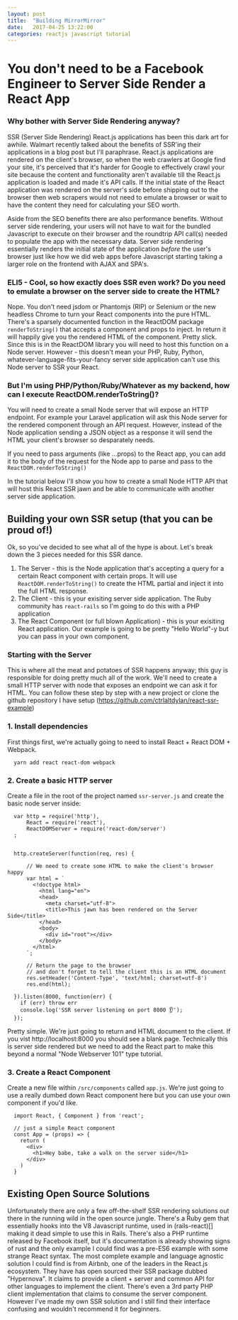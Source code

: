 ```yaml
---
layout: post
title:  "Building MirrorMirror"
date:   2017-04-25 13:22:00
categories: reactjs javascript tutorial
---
```

# You don't need to be a Facebook Engineer to Server Side Render a React App

### Why bother with Server Side Rendering anyway?

SSR (Server Side Rendering) React.js applications has been this dark art for awhile. Walmart recently talked about the benefits of SSR'ing their applications in a blog post but I'll paraphrase. React.js applications are rendered on the client's browser, so when the web crawlers at Google find your site, it's perceived that it's harder for Google to effectively crawl your site because the content and functionality aren't available till the React.js application is loaded and made it's API calls. If the initial state of the React application was rendered on the server's side before shipping out to the browser then web scrapers would not need to emulate a browser or wait to have the content they need for calculating your SEO worth. 

Aside from the SEO benefits there are also performance benefits. Without server side rendering, your users will not have to wait for the bundled Javascript to execute on their browser and the roundtrip API call(s) needed to populate the app with the necessary data. Server side rendering essentially renders the initial state of the application *before* the user's browser just like how we did web apps before Javascript starting taking a larger role on the frontend with AJAX and SPA's.

### ELI5 - Cool, so how exactly does SSR even work? Do you need to emulate a browser on the server side to create the HTML?

Nope. You don't need jsdom or Phantomjs (RIP) or Selenium or the new headless Chrome to turn your React components into the pure HTML. There's a sparsely documented function in the ReactDOM package `renderToString()` that accepts a component and props to inject. In return it will happily give you the rendered HTML of the component. Pretty slick. Since this is in the ReactDOM library you will need to host this function on a Node server. However - this doesn't mean your PHP, Ruby, Python, whatever-language-fits-your-fancy server side application can't use this Node server to SSR your React. 

### But I'm using PHP/Python/Ruby/Whatever as my backend, how can I execute ReactDOM.renderToString()?

You will need to create a small Node server that will expose an HTTP endpoint. For example your Laravel application will ask this Node server for the rendered component through an API request. However, instead of the Node application sending a JSON object as a response it will send the HTML your client's browser so desparately needs.

If you need to pass arguments (like ...props) to the React app, you can add it to the body of the request for the Node app to parse and pass to the `ReactDOM.renderToString()`

In the tutorial below I'll show you how to create a small Node HTTP API that will host this React SSR jawn and be able to communicate with another server side application. 

## Building your own SSR setup (that you can be proud of!)

Ok, so you've decided to see what all of the hype is about. Let's break down the 3 pieces needed for this SSR dance.

1. The Server - this is the Node application that's accepting a query for a certain React component with certain props. It will use `ReactDOM.renderToString()` to create the HTML partial and inject it into the full HTML response.
2. The Client - this is your exisiting server side application. The Ruby community has `react-rails` so I'm going to do this with a PHP application
3. The React Component (or full blown Application) - this is your exisiting React application. Our example is going to be pretty "Hello World"-y but you can pass in your own <App /> component.

### Starting with the Server

This is where all the meat and potatoes of SSR happens anyway; this guy is responsible for doing pretty much all of the work. We'll need to create a small HTTP server with node that exposes an endpoint we can ask it for HTML. You can follow these step by step with a new project or clone the github repository I have setup (https://github.com/ctrlaltdylan/react-ssr-example)

### 1. Install dependencies 

First things first, we're actually going to need to install React + React DOM + Webpack. 

```
  yarn add react react-dom webpack
```

### 2. Create a basic HTTP server

Create a file in the root of the project named `ssr-server.js` and create the basic node server inside:

```
  var http = require('http'),
      React = require('react'),
      ReactDOMServer = require('react-dom/server')
  ;


  http.createServer(function(req, res) {

      // We need to create some HTML to make the client's browser happy
      var html = ` 
        <!doctype html>
          <html lang="en">
          <head>
            <meta charset="utf-8">
            <title>This jawn has been rendered on the Server Side</title>
          </head>
          <body>
            <div id="root"></div>
          </body>
        </html>
      `;

      // Return the page to the browser
      // and don't forget to tell the client this is an HTML document
      res.setHeader('Content-Type', 'text/html; charset=utf-8')
      res.end(html);
    
  }).listen(8000, function(err) {
    if (err) throw err
    console.log('SSR server listening on port 8000 👂');
  });
```

Pretty simple. We're just going to return and HTML document to the client. If you vist http://localhost:8000 you should see a blank page. Technically this is server side rendered but we need to add the React part to make this beyond a normal "Node Webserver 101" type tutorial.

### 3. Create a React Component

Create a new file within `/src/components` called `app.js`. We're just going to use a really dumbed down React component here but you can use your own component if you'd like.

```
  import React, { Component } from 'react';

  // just a simple React component
  const App = (props) => {
    return (
      <div>
        <h1>Hey babe, take a walk on the server side</h1>
      </div>
    )
  }

```

## 






## Existing Open Source Solutions

Unfortunately there are only a few off-the-shelf SSR rendering solutions out there in the running wild in the open source jungle. There's a Ruby gem that essentially hooks into the V8 Javascript runtime, used in (rails-react)[] making it dead simple to use this in Rails. There's also a PHP runtime released by Facebook itself, but it's documentation is already showing signs of rust and the only example I could find was a pre-ES6 example with some strange React syntax. 
The most complete example and language agnostic solution I could find is from Airbnb, one of the leaders in the React.js ecosystem. They have has open sourced their SSR package dubbed "Hypernova". It claims to provide a client + server and common API for other languages to implement the client. There's even a 3rd party PHP client implementation that claims to consume the server component. However I've made my own SSR solution and I still find their interface confusing and wouldn't recommend it for beginners.